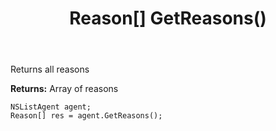 ﻿---
uid: crmscript_ref_NSListAgent_GetReasons
title: Reason[] GetReasons()
intellisense: NSListAgent.GetReasons
keywords: NSListAgent, GetReasons
so.topic: reference
---

Returns all reasons


**Returns:** Array of reasons

```crmscript
NSListAgent agent;
Reason[] res = agent.GetReasons();
```


